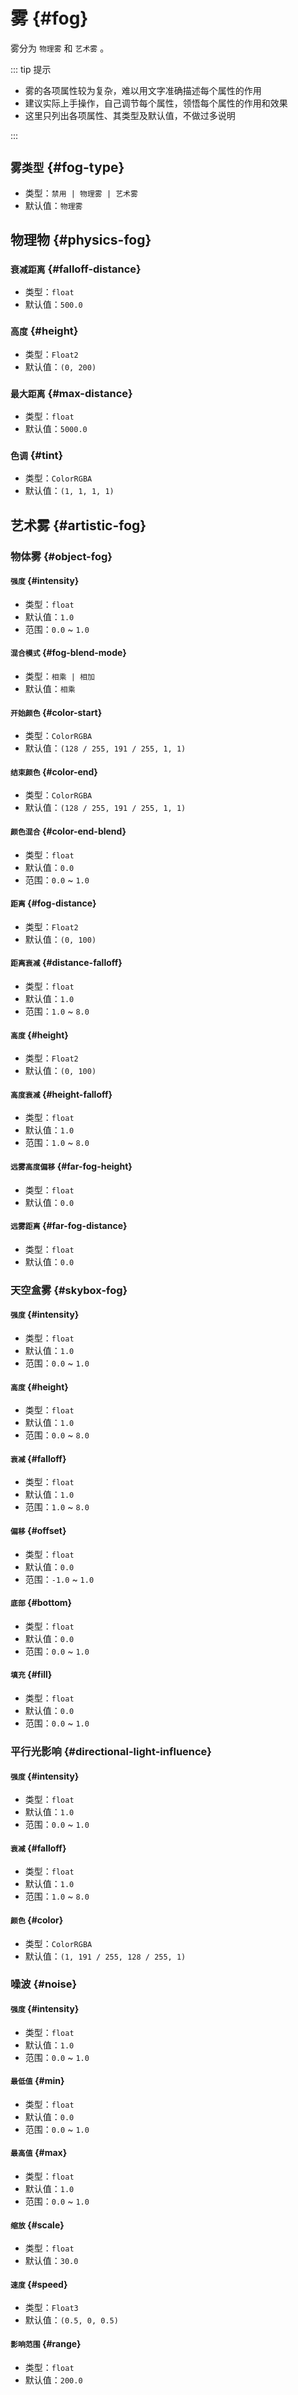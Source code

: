# 雾 {#fog}

雾分为 `物理雾` 和 `艺术雾` 。

::: tip 提示

- 雾的各项属性较为复杂，难以用文字准确描述每个属性的作用
- 建议实际上手操作，自己调节每个属性，领悟每个属性的作用和效果
- 这里只列出各项属性、其类型及默认值，不做过多说明

:::

## `雾类型` {#fog-type}

- 类型：`禁用 | 物理雾 | 艺术雾`
- 默认值：`物理雾`

## 物理物 {#physics-fog}

### `衰减距离` {#falloff-distance}

- 类型：`float`
- 默认值：`500.0`

### `高度` {#height}

- 类型：`Float2`
- 默认值：`(0, 200)`

### `最大距离` {#max-distance}

- 类型：`float`
- 默认值：`5000.0`

### `色调` {#tint}

- 类型：`ColorRGBA`
- 默认值：`(1, 1, 1, 1)`

## 艺术雾 {#artistic-fog}

### 物体雾 {#object-fog}

#### `强度` {#intensity}

- 类型：`float`
- 默认值：`1.0`
- 范围：`0.0` ~ `1.0`

#### `混合模式` {#fog-blend-mode}

- 类型：`相乘 | 相加`
- 默认值：`相乘`

#### `开始颜色` {#color-start}

- 类型：`ColorRGBA`
- 默认值：`(128 / 255, 191 / 255, 1, 1)`

#### `结束颜色` {#color-end}

- 类型：`ColorRGBA`
- 默认值：`(128 / 255, 191 / 255, 1, 1)`

#### `颜色混合` {#color-end-blend}

- 类型：`float`
- 默认值：`0.0`
- 范围：`0.0` ~ `1.0`

#### `距离` {#fog-distance}

- 类型：`Float2`
- 默认值：`(0, 100)`

#### `距离衰减` {#distance-falloff}

- 类型：`float`
- 默认值：`1.0`
- 范围：`1.0` ~ `8.0`

#### `高度` {#height}

- 类型：`Float2`
- 默认值：`(0, 100)`

#### `高度衰减` {#height-falloff}

- 类型：`float`
- 默认值：`1.0`
- 范围：`1.0` ~ `8.0`

#### `远雾高度偏移` {#far-fog-height}

- 类型：`float`
- 默认值：`0.0`

#### `远雾距离` {#far-fog-distance}

- 类型：`float`
- 默认值：`0.0`

### 天空盒雾 {#skybox-fog}

#### `强度` {#intensity}

- 类型：`float`
- 默认值：`1.0`
- 范围：`0.0` ~ `1.0`

#### `高度` {#height}

- 类型：`float`
- 默认值：`1.0`
- 范围：`0.0` ~ `8.0`

#### `衰减` {#falloff}

- 类型：`float`
- 默认值：`1.0`
- 范围：`1.0` ~ `8.0`

#### `偏移` {#offset}

- 类型：`float`
- 默认值：`0.0`
- 范围：`-1.0` ~ `1.0`

#### `底部` {#bottom}

- 类型：`float`
- 默认值：`0.0`
- 范围：`0.0` ~ `1.0`

#### `填充` {#fill}

- 类型：`float`
- 默认值：`0.0`
- 范围：`0.0` ~ `1.0`

### 平行光影响 {#directional-light-influence}

#### `强度` {#intensity}

- 类型：`float`
- 默认值：`1.0`
- 范围：`0.0` ~ `1.0`

#### `衰减` {#falloff}

- 类型：`float`
- 默认值：`1.0`
- 范围：`1.0` ~ `8.0`

#### `颜色` {#color}

- 类型：`ColorRGBA`
- 默认值：`(1, 191 / 255, 128 / 255, 1)`

### 噪波 {#noise}

#### `强度` {#intensity}

- 类型：`float`
- 默认值：`1.0`
- 范围：`0.0` ~ `1.0`

#### `最低值` {#min}

- 类型：`float`
- 默认值：`0.0`
- 范围：`0.0` ~ `1.0`

#### `最高值` {#max}

- 类型：`float`
- 默认值：`1.0`
- 范围：`0.0` ~ `1.0`

#### `缩放` {#scale}

- 类型：`float`
- 默认值：`30.0`

#### `速度` {#speed}

- 类型：`Float3`
- 默认值：`(0.5, 0, 0.5)`

#### `影响范围` {#range}

- 类型：`float`
- 默认值：`200.0`
